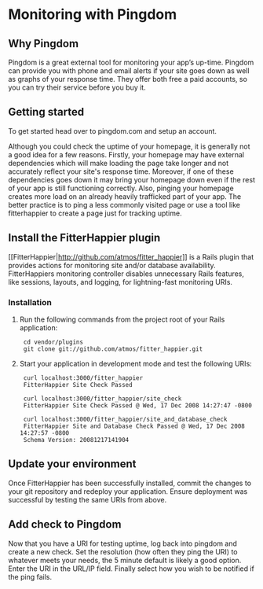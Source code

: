 # Monitoring with Pingdom

## Why Pingdom

Pingdom is a great external tool for monitoring your app’s up-time. Pingdom can provide you with phone and email alerts if your site goes down as well as graphs of your response time. They offer both free a paid accounts, so you can try their service before you buy it.

## Getting started 

To get started head over to pingdom.com and setup an account.

Although you could check the uptime of your homepage, it is generally not a good idea for a few reasons. Firstly, your homepage may have external dependencies which will make loading the page take longer and not accurately reflect your site's response time. Moreover, if one of these dependencies goes down it may bring your homepage down even if the rest of your app is still functioning correctly. Also, pinging your homepage creates more load on an already heavily trafficked part of your app. The better practice is to ping a less commonly visited page or use a tool like fitterhappier to create a page just for tracking uptime. 


## Install the FitterHappier plugin

[[FitterHappier|http://github.com/atmos/fitter_happier]] is a Rails plugin that provides actions for monitoring site and/or database availability. FitterHappiers monitoring controller disables unnecessary Rails features, like sessions, layouts, and logging, for lightning-fast monitoring URIs.

### Installation

1. Run the following commands from the project root of your Rails application:

        cd vendor/plugins
        git clone git://github.com/atmos/fitter_happier.git

2. Start your application in development mode and test the following URIs:

        curl localhost:3000/fitter_happier
        FitterHappier Site Check Passed

        curl localhost:3000/fitter_happier/site_check
        FitterHappier Site Check Passed @ Wed, 17 Dec 2008 14:27:47 -0800

        curl localhost:3000/fitter_happier/site_and_database_check
        FitterHappier Site and Database Check Passed @ Wed, 17 Dec 2008 14:27:57 -0800
        Schema Version: 20081217141904


## Update your environment

Once FitterHappier has been successfully installed, commit the changes to your git repository 
and redeploy your application. Ensure deployment was successful by testing the same URIs from above.

## Add check to Pingdom

Now that you have a URI for testing uptime, log back into pingdom and create a new check. Set the resolution (how often they ping the URI) to whatever meets your needs, the 5 minute default is likely a good option. Enter the URI in the URL/IP field. Finally select how you wish to be notified if the ping fails. 

